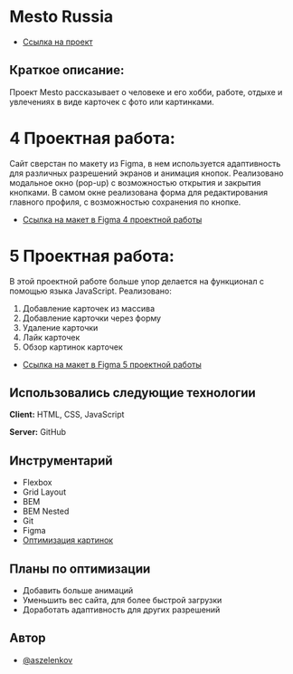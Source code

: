 # Mesto Russia

* [Ссылка на проект](https://aszelenkov.github.io/mesto/)

## Краткое описание:
Проект Mesto рассказывает о человеке и его хобби, работе, отдыхе и увлечениях в виде карточек с фото или картинками.


# 4 Проектная работа:
Сайт сверстан по макету из Figma, в нем используется адаптивность для различных разрешений экранов и анимация кнопок. Реализовано модальное окно (pop-up) с возможностью открытия и закрытия кнопками.
В самом окне реализована форма для редактирования главного профиля, с возможностью сохранения по кнопке.

* [Ссылка на макет в Figma 4 проектной работы](https://www.figma.com/file/2cn9N9jSkmxD84oJik7xL7/JavaScript.-Sprint-4?t=ekGviaZZGN9adueY-6)


# 5 Проектная работа:
В этой проектной работе больше упор делается на функционал с помощью языка JavaScript.
Реализовано:
1. Добавление карточек из массива
2. Добавление карточки через форму
3. Удаление карточки
4. Лайк карточек
6. Обзор картинок карточек

* [Ссылка на макет в Figma 5 проектной работы](https://www.figma.com/file/bjyvbKKJN2naO0ucURl2Z0/JavaScript.-Sprint-5?node-id=0%3A1&t=LmPXx3UPiW6Q0wPo-0)


## Использовались следующие технологии

**Client:** HTML, CSS, JavaScript

**Server:** GitHub


## Инструментарий

- Flexbox
- Grid Layout
- BEM
- BEM Nested
- Git
- Figma
- [Оптимизация картинок](https://tinypng.com/)


## Планы по оптимизации

- Добавить больше анимаций
- Уменьшить вес сайта, для более быстрой загрузки
- Доработать адаптивность для других разрешений


## Автор

- [@aszelenkov](https://github.com/aszelenkov)
